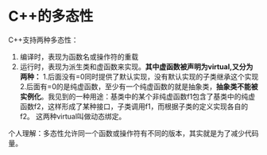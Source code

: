 # C++的多态性


<!--more-->

C++支持两种多态性：

 1. 编译时，表现为函数名或操作符的重载
 2. 运行时，表现为派生类和虚函数来实现。**其中虚函数被声明为virtual,又分为两种：**
 1.后面没有=0同时提供了默认实现，没有默认实现的子类继承这个实现
 2.后面有=0的是纯虚函数，至少有一个纯虚函数的就是抽象类，**抽象类不能被实例化**。我见到的一种用途：基类中的某个非纯虚函数f1包含了基类中的纯虚函数f2，这样形成了某种接口，子类调用f1，而根据子类的定义实现各自的f2。
 这两种virtual叫做动态绑定。

个人理解：多态性允许同一个函数或操作符有不同的版本，其实就是为了减少代码量。
